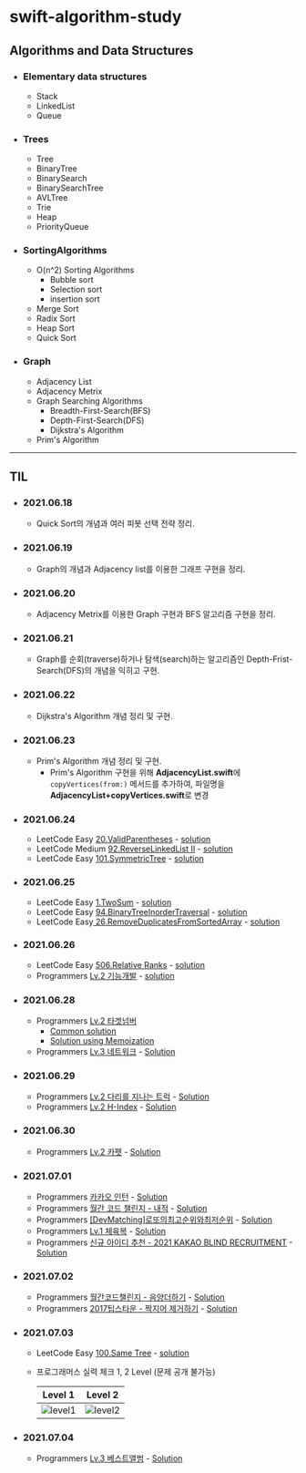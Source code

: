 # **swift-algorithm-study**

## **Algorithms and Data Structures**

- ### Elementary data structures
  - Stack
  - LinkedList
  - Queue
- ### Trees
  - Tree
  - BinaryTree
  - BinarySearch
  - BinarySearchTree
  - AVLTree
  - Trie
  - Heap
  - PriorityQueue
- ### SortingAlgorithms
  - O(n^2) Sorting Algorithms
    - Bubble sort
    - Selection sort
    - insertion sort
  - Merge Sort
  - Radix Sort
  - Heap Sort
  - Quick Sort
- ### Graph
  - Adjacency List
  - Adjacency Metrix
  - Graph Searching Algorithms
    - Breadth-First-Search(BFS)
    - Depth-First-Search(DFS)
    - Dijkstra's Algorithm
  - Prim's Algorithm

---
## **TIL**

- ### 2021.06.18
  - Quick Sort의 개념과 여러 피봇 선택 전략 정리.
  
- ### 2021.06.19
  - Graph의 개념과 Adjacency list를 이용한 그래프 구현을 정리.

- ### 2021.06.20
  - Adjacency Metrix를 이용한 Graph 구현과 BFS 알고리즘 구현을 정리.
  
- ### 2021.06.21
  - Graph를 순회(traverse)하거나 탐색(search)하는 알고리즘인 Depth-Frist-Search(DFS)의 개념을 익히고 구현.

- ### 2021.06.22
  - Dijkstra's Algorithm 개념 정리 및 구현.

- ### 2021.06.23
  - Prim's Algorithm 개념 정리 및 구현.
    - Prim's Algorithm 구현을 위해 **AdjacencyList.swift**에 `copyVertices(from:)` 메서드를 추가하여, 파일명을 **AdjacencyList+copyVertices.swift**로 변경
  
- ### 2021.06.24
  - LeetCode Easy   [20.ValidParentheses](https://leetcode.com/problems/valid-parentheses/) - [solution](./LeetCode/Easy/ValidParenthesesEasy20.swift)
  - LeetCode Medium [92.ReverseLinkedList II](https://leetcode.com/problems/reverse-linked-list-ii/) - [solution](./LeetCode/Medium/ReverseLinkedListIIMedium92.swift)
  - LeetCode Easy   [101.SymmetricTree](https://leetcode.com/problems/symmetric-tree/) - [solution](./LeetCode/Easy/SymmetricTreeEasy101Shorter.swift)

- ### 2021.06.25
  - LeetCode Easy [1.TwoSum](https://leetcode.com/problems/two-sum/) - [solution](./LeetCode/Easy/TwoSumEasy1.swift)
  - LeetCode Easy [94.BinaryTreeInorderTraversal](https://leetcode.com/problems/binary-tree-inorder-traversal/) - [solution](./LeetCode/Easy/BinaryTreeInorderTraversalEasy94.swift)
  - LeetCode Easy[ 26.RemoveDuplicatesFromSortedArray](https://leetcode.com/problems/remove-duplicates-from-sorted-array/) - [solution](./LeetCode/Easy/RemoveDuplicatesFromSortedArrayEasy26.swift)

- ### 2021.06.26
  - LeetCode Easy [506.Relative Ranks](https://leetcode.com/problems/relative-ranks/) - [solution](./LeetCode/Easy/RelativeRanksEasy506.swift)
  - Programmers [Lv.2 기능개발](https://programmers.co.kr/learn/courses/30/lessons/42586?language=swift) - [solution](./Programmers/Level2/기능개발Lv2.swift)

- ### 2021.06.28
  - Programmers [Lv.2 타겟넘버](https://programmers.co.kr/learn/courses/30/lessons/42586?language=swift) 
    - [Common solution](./Programmers/Level2/타겟넘버Lv2.swift)
    - [Solution using Memoization](./Programmers/Level2/타겟넘버Lv2Memoization.swift)
  - Programmers [Lv.3 네트워크](https://programmers.co.kr/learn/courses/30/lessons/43162) - [Solution](./Programmers/Level3/네트워크Lv3.swift)

- ### 2021.06.29
  - Programmers [Lv.2 다리를 지나는 트럭](https://programmers.co.kr/learn/courses/30/lessons/42583) - [Solution](./Programmers/Level2/다리를지나는트럭Lv2.swift)
  - Programmers [Lv.2 H-Index](https://programmers.co.kr/learn/courses/30/lessons/42747) - [Solution](./Programmers/Level2/H-IndexLv2.swift)
  
- ### 2021.06.30
    - Programmers [Lv.2 카펫](https://programmers.co.kr/learn/courses/30/lessons/42842) - [Solution](./Programmers/Level2/카펫Lv2.swift)

- ### 2021.07.01
    - Programmers [카카오 인턴](https://programmers.co.kr/learn/courses/30/lessons/67256) - [Solution](./Programmers/Special/카카오인턴/[카카오인턴]키패드누르기.swift)
    - Programmers [월간 코드 챌린지 - 내적](https://programmers.co.kr/learn/courses/30/lessons/70128) - [Solution](./Programmers/Special/월간코드챌린지/[월간코드챌린지]내적.swift)
    - Programmers [[DevMatching]로또의최고순위와최저순위](https://programmers.co.kr/learn/courses/30/lessons/77484) - [Solution](./Programmers/Special/DevMatching/로또의최고순위와최저순위.swift)
    - Programmers [Lv.1 체육복](https://programmers.co.kr/learn/courses/30/lessons/42862) - [Solution](./Programmers/Level1/체육복Lv1.swift)
    - Programmers [신규 아이디 추천 - 2021 KAKAO BLIND RECRUITMENT](https://programmers.co.kr/learn/courses/30/lessons/72410) - [Solution](./Programmers/Special/KakaoBlind/신규아이디추천.swift)

- ### 2021.07.02
    - Programmers [월간코드챌린지 - 음양더하기](https://programmers.co.kr/learn/courses/30/lessons/76501) - [Solution](./Programmers/Special/월간코드챌린지/[월간코드챌린지]음양더하기.swift)
    - Programmers [2017팁스타운 - 짝지어 제거하기](https://programmers.co.kr/learn/courses/30/lessons/12973) - [Solution](./Programmers/Special/2017팁스타운/[2017팁스타운]짝지어제거하기.swift)

- ### 2021.07.03
  - LeetCode Easy [100.Same Tree](https://leetcode.com/problems/same-tree) - [solution](./LeetCode/Easy/SameTreeEasy100.swift)
  
  - 프로그래머스 실력 체크 1, 2 Level (문제 공개 불가능)
  
    | Level 1                                                      | Level 2                                                      |
    | ------------------------------------------------------------ | ------------------------------------------------------------ |
    | ![level1](https://i.loli.net/2021/07/03/7OxCHltycKEMvGn.png) | ![level2](https://i.loli.net/2021/07/03/EBW1c6L9HzokmCg.png) |

- ### 2021.07.04
  - Programmers [Lv.3 베스트앨범](https://programmers.co.kr/learn/courses/30/lessons/42579#) - [Solution](./Programmers/Level3/BestAlbumLv3.swift)
